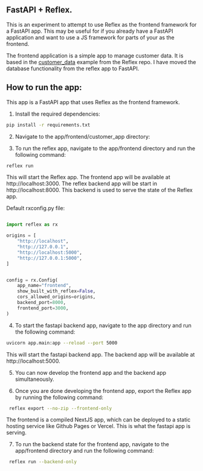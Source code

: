 ## FastAPI + Reflex.

This is an experiment to attempt to use Reflex as the frontend framework for a FastAPI app.
This may be useful for if you already have a FastAPI application and want to use a JS framework for parts of your as the frontend.

The frontend application is a simple app to manage customer data. It is based in the [customer_data](https://cijob.reflex.run/) example from the Reflex repo. I have moved the database functionality from the reflex app to FastAPI.

## How to run the app:

This app is a FastAPI app that uses Reflex as the frontend framework.

1. Install the required dependencies:

```bash
pip install -r requirements.txt
```

2. Navigate to the app/frontend/customer_app directory:


3. To run the reflex app, navigate to the app/frontend directory and run the following command:

```bash
reflex run
```

This will start the Reflex app. The frontend app will be available at http://localhost:3000.
The reflex backend app will be start in http://localhost:8000. This backend is used to serve the state of the Reflex app.

Default rxconfig.py file:

```python

import reflex as rx

origins = [
    "http://localhost",
    "http://127.0.0.1",
    "http://localhost:5000",
    "http://127.0.0.1:5000",
]


config = rx.Config(
    app_name="frontend",
    show_built_with_reflex=False,
    cors_allowed_origins=origins,
    backend_port=8000,
    frontend_port=3000,
)
```

4. To start the fastapi backend app, navigate to the app directory and run the following command:

```bash
uvicorn app.main:app --reload --port 5000
```

This will start the fastapi backend app. The backend app will be available at http://localhost:5000.

5. You can now develop the frontend app and the backend app simultaneously.

6. Once you are done developing the frontend app, export the Reflex app by running the following command:

```bash
 reflex export --no-zip --frontend-only
```

The frontend is a compiled NextJS app, which can be deployed to a static hosting service like Github Pages or Vercel.
This is what the fastapi app is serving.


7. To run the backend state for the frontend app, navigate to the app/frontend directory and run the following command:
```bash
 reflex run --backend-only
```